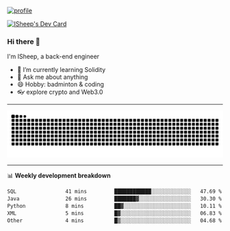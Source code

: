 [![profile](https://user-images.githubusercontent.com/54968314/208005045-e4b42f3b-833d-4242-bfcc-e764865553a2.svg)](https://www.calligrapher.ai/)

<a href="https://app.daily.dev/linziyang1106"><img src="https://api.daily.dev/devcards/v2/i4Spwx5Skx5FpTqWcwoit.png?r=kgx&type=wide" width="652" alt="ISheep's Dev Card"/></a>

### Hi there 🐏

I'm ISheep, a back-end engineer

- 🔭 I’m currently learning Solidity
- 💬 Ask me about anything
- 😄 Hobby: badminton & coding
- 👓 explore crypto and Web3.0

-------

![](https://raw.githubusercontent.com/ISheepp/ISheepp/output/github-contribution-grid-snake.svg)

-------

📊 **Weekly development breakdown**
<!--START_SECTION:waka-->

```txt
SQL                41 mins         ████████████░░░░░░░░░░░░░   47.69 %
Java               26 mins         ███████▓░░░░░░░░░░░░░░░░░   30.30 %
Python             8 mins          ██▓░░░░░░░░░░░░░░░░░░░░░░   10.11 %
XML                5 mins          █▓░░░░░░░░░░░░░░░░░░░░░░░   06.83 %
Other              4 mins          █▒░░░░░░░░░░░░░░░░░░░░░░░   04.68 %
```

<!--END_SECTION:waka-->
